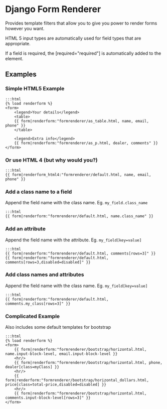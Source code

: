 # Django Form Renderer

Provides template filters that allow you to give you power to render forms however you want.

HTML 5 input types are automatically used for field types that are appropriate.

If a field is required, the [required="required"] is automatically added to the element.

## Examples

### Simple HTML5 Example

    :::html
    {% load renderform %}
    <form>
        <legend>Your details</legend>
        <table>
        {{ form|renderform:"formrenderer/as_table.html, name, email, phone" }}
        </table>

        <legend>Extra info</legend>
        {{ form|renderform:"formrenderer/as_p.html, dealer, comments" }}
    </form>


### Or use HTML 4 (but why would you?)

    :::html
    {{ form|renderform_html4:"formrenderer/default.html, name, email, phone" }}


### Add a class name to a field

Append the field name with the class name. Eg. `my_field.class_name`

    :::html
    {{ form|renderform:"formrenderer/default.html, name.class_name" }}


### Add an attribute

Append the field name with the attribute. Eg. `my_field[key=value]`

    :::html
    {{ form|renderform:"formrenderer/default.html, comments[rows=3]" }}
    {{ form|renderform:"formrenderer/default.html, comments[rows=3,disabled=disabled]" }}


### Add class names and attributes

Append the field name with the class name. Eg. `my_field[key=value]`

    :::html
    {{ form|renderform:"formrenderer/default.html, comments.my_class[rows=3]" }}


### Complicated Example

Also includes some default templates for bootstrap

    :::html
    {% load renderform %}
    <form>
        {{ form|renderform:"formrenderer/bootstrap/horizontal.html, name.input-block-level, email.input-block-level }}
        <hr/>
        {{ form|renderform:"formrenderer/bootstrap/horizontal.html, phone, dealer[class=myClass] }}
        <hr/>
        {{ form|renderform:"formrenderer/bootstrap/horizontal_dollars.html, price[class=total-price,disabled=disabled] }}
        <hr/>
        {{ form|renderform:"formrenderer/bootstrap/horizontal.html, comments.input-block-level[rows=3]" }}
    </form>
